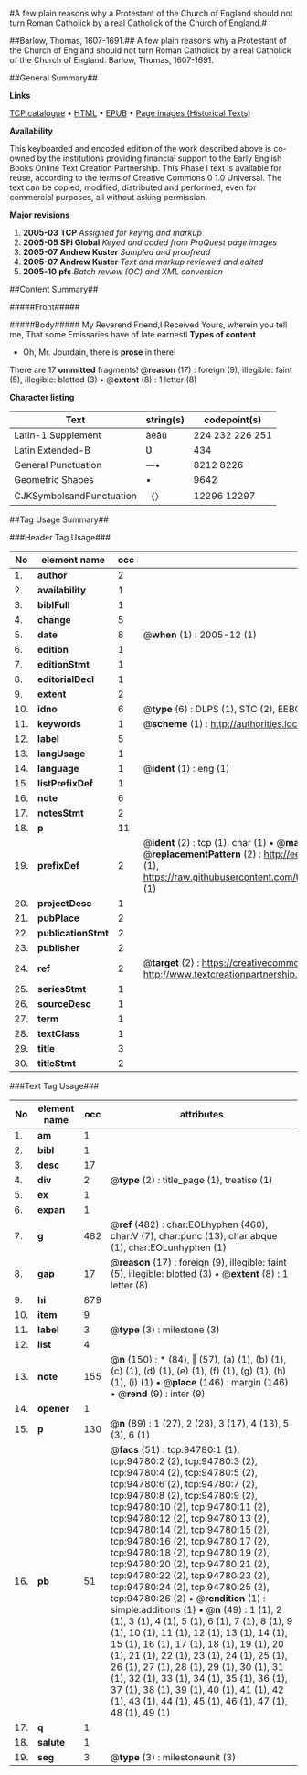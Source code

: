 #A few plain reasons why a Protestant of the Church of England should not turn Roman Catholick by a real Catholick of the Church of England.#

##Barlow, Thomas, 1607-1691.##
A few plain reasons why a Protestant of the Church of England should not turn Roman Catholick by a real Catholick of the Church of England.
Barlow, Thomas, 1607-1691.

##General Summary##

**Links**

[TCP catalogue](http://www.ota.ox.ac.uk/tcp/)  • 
[HTML](http://tei.it.ox.ac.uk/tcp/Texts-HTML/free/A30/A30976.html)  • 
[EPUB](http://tei.it.ox.ac.uk/tcp/Texts-EPUB/free/A30/A30976.epub) • 
[Page images (Historical Texts)](https://data.historicaltexts.jisc.ac.uk/view?pubId=eebo-12868913e&pageId=eebo-12868913e-94780-1)

**Availability**

This keyboarded and encoded edition of the
	       work described above is co-owned by the institutions
	       providing financial support to the Early English Books
	       Online Text Creation Partnership. This Phase I text is
	       available for reuse, according to the terms of Creative
	       Commons 0 1.0 Universal. The text can be copied,
	       modified, distributed and performed, even for
	       commercial purposes, all without asking permission.

**Major revisions**

1. __2005-03__ __TCP__ *Assigned for keying and markup*
1. __2005-05__ __SPi Global__ *Keyed and coded from ProQuest page images*
1. __2005-07__ __Andrew Kuster__ *Sampled and proofread*
1. __2005-07__ __Andrew Kuster__ *Text and markup reviewed and edited*
1. __2005-10__ __pfs__ *Batch review (QC) and XML conversion*

##Content Summary##

#####Front#####

#####Body#####
My Reverend Friend,I Received Yours, wherein you tell me, That some Emissaries have of late earnestl
**Types of content**

  * Oh, Mr. Jourdain, there is **prose** in there!

There are 17 **ommitted** fragments! 
 @__reason__ (17) : foreign (9), illegible: faint (5), illegible: blotted (3)  •  @__extent__ (8) : 1 letter (8)

**Character listing**


|Text|string(s)|codepoint(s)|
|---|---|---|
|Latin-1 Supplement|àèâû|224 232 226 251|
|Latin Extended-B|Ʋ|434|
|General Punctuation|—•|8212 8226|
|Geometric Shapes|▪|9642|
|CJKSymbolsandPunctuation|〈〉|12296 12297|

##Tag Usage Summary##

###Header Tag Usage###

|No|element name|occ|attributes|
|---|---|---|---|
|1.|__author__|2||
|2.|__availability__|1||
|3.|__biblFull__|1||
|4.|__change__|5||
|5.|__date__|8| @__when__ (1) : 2005-12 (1)|
|6.|__edition__|1||
|7.|__editionStmt__|1||
|8.|__editorialDecl__|1||
|9.|__extent__|2||
|10.|__idno__|6| @__type__ (6) : DLPS (1), STC (2), EEBO-CITATION (1), OCLC (1), VID (1)|
|11.|__keywords__|1| @__scheme__ (1) : http://authorities.loc.gov/ (1)|
|12.|__label__|5||
|13.|__langUsage__|1||
|14.|__language__|1| @__ident__ (1) : eng (1)|
|15.|__listPrefixDef__|1||
|16.|__note__|6||
|17.|__notesStmt__|2||
|18.|__p__|11||
|19.|__prefixDef__|2| @__ident__ (2) : tcp (1), char (1)  •  @__matchPattern__ (2) : ([0-9\-]+):([0-9IVX]+) (1), (.+) (1)  •  @__replacementPattern__ (2) : http://eebo.chadwyck.com/downloadtiff?vid=$1&page=$2 (1), https://raw.githubusercontent.com/textcreationpartnership/Texts/master/tcpchars.xml#$1 (1)|
|20.|__projectDesc__|1||
|21.|__pubPlace__|2||
|22.|__publicationStmt__|2||
|23.|__publisher__|2||
|24.|__ref__|2| @__target__ (2) : https://creativecommons.org/publicdomain/zero/1.0/ (1), http://www.textcreationpartnership.org/docs/. (1)|
|25.|__seriesStmt__|1||
|26.|__sourceDesc__|1||
|27.|__term__|1||
|28.|__textClass__|1||
|29.|__title__|3||
|30.|__titleStmt__|2||


###Text Tag Usage###

|No|element name|occ|attributes|
|---|---|---|---|
|1.|__am__|1||
|2.|__bibl__|1||
|3.|__desc__|17||
|4.|__div__|2| @__type__ (2) : title_page (1), treatise (1)|
|5.|__ex__|1||
|6.|__expan__|1||
|7.|__g__|482| @__ref__ (482) : char:EOLhyphen (460), char:V (7), char:punc (13), char:abque (1), char:EOLunhyphen (1)|
|8.|__gap__|17| @__reason__ (17) : foreign (9), illegible: faint (5), illegible: blotted (3)  •  @__extent__ (8) : 1 letter (8)|
|9.|__hi__|879||
|10.|__item__|9||
|11.|__label__|3| @__type__ (3) : milestone (3)|
|12.|__list__|4||
|13.|__note__|155| @__n__ (150) : * (84), ‖ (57), (a) (1), (b) (1), (c) (1), (d) (1), (e) (1), (f) (1), (g) (1), (h) (1), (i) (1)  •  @__place__ (146) : margin (146)  •  @__rend__ (9) : inter (9)|
|14.|__opener__|1||
|15.|__p__|130| @__n__ (89) : 1 (27), 2 (28), 3 (17), 4 (13), 5 (3), 6 (1)|
|16.|__pb__|51| @__facs__ (51) : tcp:94780:1 (1), tcp:94780:2 (2), tcp:94780:3 (2), tcp:94780:4 (2), tcp:94780:5 (2), tcp:94780:6 (2), tcp:94780:7 (2), tcp:94780:8 (2), tcp:94780:9 (2), tcp:94780:10 (2), tcp:94780:11 (2), tcp:94780:12 (2), tcp:94780:13 (2), tcp:94780:14 (2), tcp:94780:15 (2), tcp:94780:16 (2), tcp:94780:17 (2), tcp:94780:18 (2), tcp:94780:19 (2), tcp:94780:20 (2), tcp:94780:21 (2), tcp:94780:22 (2), tcp:94780:23 (2), tcp:94780:24 (2), tcp:94780:25 (2), tcp:94780:26 (2)  •  @__rendition__ (1) : simple:additions (1)  •  @__n__ (49) : 1 (1), 2 (1), 3 (1), 4 (1), 5 (1), 6 (1), 7 (1), 8 (1), 9 (1), 10 (1), 11 (1), 12 (1), 13 (1), 14 (1), 15 (1), 16 (1), 17 (1), 18 (1), 19 (1), 20 (1), 21 (1), 22 (1), 23 (1), 24 (1), 25 (1), 26 (1), 27 (1), 28 (1), 29 (1), 30 (1), 31 (1), 32 (1), 33 (1), 34 (1), 35 (1), 36 (1), 37 (1), 38 (1), 39 (1), 40 (1), 41 (1), 42 (1), 43 (1), 44 (1), 45 (1), 46 (1), 47 (1), 48 (1), 49 (1)|
|17.|__q__|1||
|18.|__salute__|1||
|19.|__seg__|3| @__type__ (3) : milestoneunit (3)|
